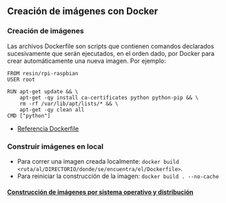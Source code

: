 ## Creación de imágenes con Docker

### Creación de imágenes
Las archivos Dockerfile son scripts que contienen comandos declarados sucesivamente que serán ejecutados, en el orden dado, por Docker para crear automáticamente una nueva imagen. Por ejemplo:
```
FROM resin/rpi-raspbian
USER root

RUN apt-get update && \
    apt-get -qy install ca-certificates python python-pip && \
    rm -rf /var/lib/apt/lists/* && \
    apt-get -qy clean all
CMD ["python"]
```

- [Referencia Dockerfile](https://docs.docker.com/engine/reference/builder/#cmd)

### Construir imágenes en local
- Para correr una imagen creada localmente: `docker build <ruta/al/DIRECTORIO/donde/se/encuentra/el/Dockerfile>`.
- Para reiniciar la construcción de la imagen: `docker build . --no-cache`

#### [Construcción de imágenes por sistema operativo y distribución](https://github.com/mondeja/fullstack/tree/master/backend/src/018-maquinas_virtuales/docker/os)